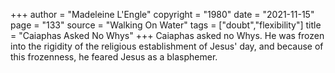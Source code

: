 +++
author = "Madeleine L'Engle"
copyright = "1980"
date = "2021-11-15"
page = "133"
source = "Walking On Water"
tags = ["doubt","flexibility"]
title = "Caiaphas Asked No Whys"
+++
Caiaphas asked no Whys. He was frozen into the rigidity of the religious establishment of Jesus' day, and because of this frozenness, he feared Jesus as a blasphemer.
